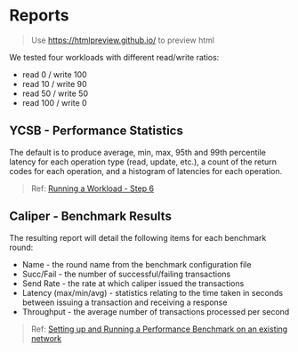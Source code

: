 # Reports

> Use https://htmlpreview.github.io/ to preview html

We tested four workloads with different read/write ratios:
- read 0 / write 100
- read 10 / write 90
- read 50 / write 50
- read 100 / write 0

## YCSB - Performance Statistics
The default is to produce average, min, max, 95th and 99th percentile latency for each operation type (read, update, etc.), a count of the return codes for each operation, and a histogram of latencies for each operation.

> Ref: [Running a Workload - Step 6](https://github.com/brianfrankcooper/YCSB/wiki/Running-a-Workload)

## Caliper - Benchmark Results
The resulting report will detail the following items for each benchmark round:

- Name - the round name from the benchmark configuration file
- Succ/Fail - the number of successful/failing transactions
- Send Rate - the rate at which caliper issued the transactions
- Latency (max/min/avg) - statistics relating to the time taken in seconds between issuing a transaction and receiving a response
- Throughput - the average number of transactions processed per second

> Ref: [Setting up and Running a Performance Benchmark on an existing network](https://hyperledger.github.io/caliper/vNext/fabric-tutorial/tutorials-fabric-existing/#step-5---run-the-caliper-benchmark)